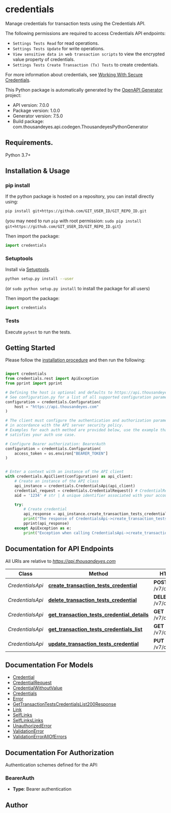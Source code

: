 # credentials
Manage credentials for transaction tests using the Credentials API.

The following permissions are required to access Credentials API endpoints:

* `Settings Tests Read` for read operations.
* `Settings Tests Update` for write operations.
* `View sensitive data in web transaction scripts` to view the encrypted value property of credentials.
* `Settings Tests Create Transaction (Tx) Tests` to create credentials.

For more information about credentials, see [Working With Secure Credentials](https://docs.thousandeyes.com/product-documentation/browser-synthetics/transaction-tests/getting-started/working-with-secure-credentials).


This Python package is automatically generated by the [OpenAPI Generator](https://openapi-generator.tech) project:

- API version: 7.0.0
- Package version: 1.0.0
- Generator version: 7.5.0
- Build package: com.thousandeyes.api.codegen.ThousandeyesPythonGenerator

## Requirements.

Python 3.7+

## Installation & Usage
### pip install

If the python package is hosted on a repository, you can install directly using:

```sh
pip install git+https://github.com/GIT_USER_ID/GIT_REPO_ID.git
```
(you may need to run `pip` with root permission: `sudo pip install git+https://github.com/GIT_USER_ID/GIT_REPO_ID.git`)

Then import the package:
```python
import credentials
```

### Setuptools

Install via [Setuptools](http://pypi.python.org/pypi/setuptools).

```sh
python setup.py install --user
```
(or `sudo python setup.py install` to install the package for all users)

Then import the package:
```python
import credentials
```

### Tests

Execute `pytest` to run the tests.

## Getting Started

Please follow the [installation procedure](#installation--usage) and then run the following:

```python

import credentials
from credentials.rest import ApiException
from pprint import pprint

# Defining the host is optional and defaults to https://api.thousandeyes.com
# See configuration.py for a list of all supported configuration parameters.
configuration = credentials.Configuration(
    host = "https://api.thousandeyes.com"
)

# The client must configure the authentication and authorization parameters
# in accordance with the API server security policy.
# Examples for each auth method are provided below, use the example that
# satisfies your auth use case.

# Configure Bearer authorization: BearerAuth
configuration = credentials.Configuration(
    access_token = os.environ["BEARER_TOKEN"]
)


# Enter a context with an instance of the API client
with credentials.ApiClient(configuration) as api_client:
    # Create an instance of the API class
    api_instance = credentials.CredentialsApi(api_client)
    credential_request = credentials.CredentialRequest() # CredentialRequest | 
    aid = '1234' # str | A unique identifier associated with your account group. You can retrieve your `AccountGroupId` from the `/account-groups` endpoint. Note that you must be assigned to the target account group. Specifying this parameter without being assigned to the target account group will result in an error response. (optional)

    try:
        # Create credential
        api_response = api_instance.create_transaction_tests_credential(credential_request, aid=aid)
        print("The response of CredentialsApi->create_transaction_tests_credential:\n")
        pprint(api_response)
    except ApiException as e:
        print("Exception when calling CredentialsApi->create_transaction_tests_credential: %s\n" % e)

```

## Documentation for API Endpoints

All URIs are relative to *https://api.thousandeyes.com*

Class | Method | HTTP request | Description
------------ | ------------- | ------------- | -------------
*CredentialsApi* | [**create_transaction_tests_credential**](docs/CredentialsApi.md#create_transaction_tests_credential) | **POST** /v7/credentials | Create credential
*CredentialsApi* | [**delete_transaction_tests_credential**](docs/CredentialsApi.md#delete_transaction_tests_credential) | **DELETE** /v7/credentials/{id} | Delete credential
*CredentialsApi* | [**get_transaction_tests_credential_details**](docs/CredentialsApi.md#get_transaction_tests_credential_details) | **GET** /v7/credentials/{id} | Retrieve credential
*CredentialsApi* | [**get_transaction_tests_credentials_list**](docs/CredentialsApi.md#get_transaction_tests_credentials_list) | **GET** /v7/credentials | List credentials
*CredentialsApi* | [**update_transaction_tests_credential**](docs/CredentialsApi.md#update_transaction_tests_credential) | **PUT** /v7/credentials/{id} | Update credential


## Documentation For Models

 - [Credential](docs/Credential.md)
 - [CredentialRequest](docs/CredentialRequest.md)
 - [CredentialWithoutValue](docs/CredentialWithoutValue.md)
 - [Credentials](docs/Credentials.md)
 - [Error](docs/Error.md)
 - [GetTransactionTestsCredentialsList200Response](docs/GetTransactionTestsCredentialsList200Response.md)
 - [Link](docs/Link.md)
 - [SelfLinks](docs/SelfLinks.md)
 - [SelfLinksLinks](docs/SelfLinksLinks.md)
 - [UnauthorizedError](docs/UnauthorizedError.md)
 - [ValidationError](docs/ValidationError.md)
 - [ValidationErrorAllOfErrors](docs/ValidationErrorAllOfErrors.md)


<a id="documentation-for-authorization"></a>
## Documentation For Authorization


Authentication schemes defined for the API:
<a id="BearerAuth"></a>
### BearerAuth

- **Type**: Bearer authentication


## Author




